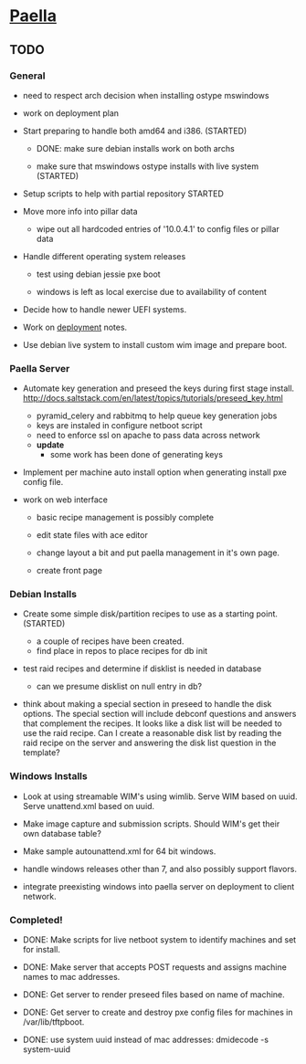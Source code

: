 # [Paella](#)

## TODO

### General

- need to respect arch decision when installing ostype mswindows

- work on deployment plan

- Start preparing to handle both amd64 and i386. (STARTED)

	- DONE: make sure debian installs work on both archs
	
	- make sure that mswindows ostype installs with live system (STARTED)
	

- Setup scripts to help with partial repository STARTED

- Move more info into pillar data

  - wipe out all hardcoded entries of '10.0.4.1' to config files or pillar data

- Handle different operating system releases

	- test using debian jessie pxe boot
	
	- windows is left as local exercise due to availability of content
	

- Decide how to handle newer UEFI systems.

- Work on [deployment](#pages/deployment) notes.

- Use debian live system to install custom wim image and prepare boot.

### Paella Server

- Automate key generation and preseed the keys during first stage 
  install.
  http://docs.saltstack.com/en/latest/topics/tutorials/preseed_key.html
  - pyramid_celery and rabbitmq to help queue key generation jobs
  - keys are instaled in configure netboot script
  - need to enforce ssl on apache to pass data across network
  - **update**
	- some work has been done of generating keys

- Implement per machine auto install option when generating install pxe 
  config file.

- work on web interface

	- basic recipe management is possibly complete

	- edit state files with ace editor

	- change layout a bit and put paella management in it's own page.

	- create front page


### Debian Installs

- Create some simple disk/partition recipes to use as a starting 
  point.(STARTED)
  - a couple of recipes have been created.
  - find place in repos to place recipes for db init

- test raid recipes and determine if disklist is needed in database
  - can we presume disklist on null entry in db?

- think about making a special section in preseed to handle the  disk options.  The
  special section will include debconf questions and answers that complement the
  recipes. It looks like a disk list will be needed to use the raid recipe.  Can I create
  a reasonable disk list by reading the raid recipe on the server and answering the
  disk list question in the template?

### Windows Installs

- Look at using streamable WIM's using wimlib.  Serve WIM based on 
  uuid.  Serve unattend.xml based on uuid.
  
- Make image capture and submission scripts. Should WIM's get their 
  own database table?

- Make sample autounattend.xml for 64 bit windows.

- handle windows releases other than 7, and also possibly support flavors.

- integrate preexisting windows into paella server on deployment to client network.


### Completed!

- DONE: Make scripts for live netboot system to identify machines and set
  for install.
  
- DONE: Make server that accepts POST requests and assigns machine names 
  to mac addresses.
  
- DONE: Get server to render preseed files based on name of machine.

- DONE: Get server to create and destroy pxe config files for machines in 
  /var/lib/tftpboot.

- DONE: use system uuid instead of mac addresses: dmidecode -s system-uuid

